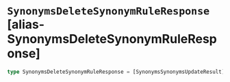 # `SynonymsDeleteSynonymRuleResponse` [alias-SynonymsDeleteSynonymRuleResponse]
```typescript
type SynonymsDeleteSynonymRuleResponse = [SynonymsSynonymsUpdateResult](./SynonymsSynonymsUpdateResult.md);
```

